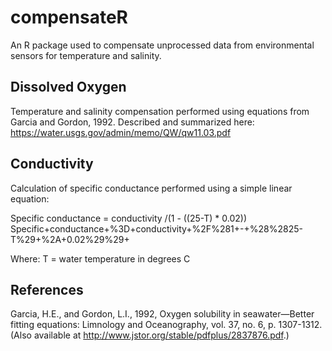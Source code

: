 # compensateR
An R package used to compensate unprocessed data from environmental sensors for temperature and salinity. 

## Dissolved Oxygen
Temperature and salinity compensation performed using equations from Garcia and Gordon, 1992. Described and summarized here: https://water.usgs.gov/admin/memo/QW/qw11.03.pdf

## Conductivity
Calculation of specific conductance performed using a simple linear equation:

Specific conductance = conductivity /(1 - ((25-T) * 0.02)) 
Specific+conductance+%3D+conductivity+%2F%281+-+%28%2825-T%29+%2A+0.02%29%29+

Where: T = water temperature in degrees C 

## References
Garcia, H.E., and Gordon, L.I., 1992, Oxygen solubility in seawater—Better fitting equations: Limnology and Oceanography, vol. 37, no. 6, p. 1307-1312. (Also available at http://www.jstor.org/stable/pdfplus/2837876.pdf.)
